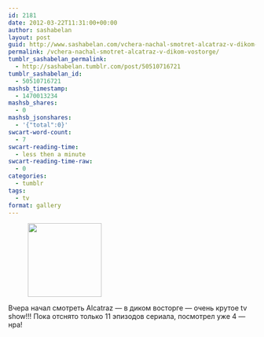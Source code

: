 ```yaml
---
id: 2181
date: 2012-03-22T11:31:00+00:00
author: sashabelan
layout: post
guid: http://www.sashabelan.com/vchera-nachal-smotret-alcatraz-v-dikom-vostorge/
permalink: /vchera-nachal-smotret-alcatraz-v-dikom-vostorge/
tumblr_sashabelan_permalink:
  - http://sashabelan.tumblr.com/post/50510716721
tumblr_sashabelan_id:
  - 50510716721
mashsb_timestamp:
  - 1470013234
mashsb_shares:
  - 0
mashsb_jsonshares:
  - '{"total":0}'
swcart-word-count:
  - 7
swcart-reading-time:
  - less then a minute
swcart-reading-time-raw:
  - 0
categories:
  - tumblr
tags:
  - tv
format: gallery
---
```

<div id='gallery-165' class='gallery galleryid-2181 gallery-columns-3 gallery-size-thumbnail'>
  <figure class='gallery-item'> 
  
  <div class='gallery-icon landscape'>
    <a href='http://www.sashabelan.ru/vchera-nachal-smotret-alcatraz-v-dikom-vostorge/attachment/2182/'><img width="150" height="150" src="http://www.sashabelan.ru/wp-content/uploads/2012/03/tumblr_mmusk4fAWt1qarj97o1_1280-150x150.jpg" class="attachment-thumbnail size-thumbnail" alt="" /></a>
  </div></figure>
</div>

<span>Вчера начал смотреть Alcatraz &#8212; в диком восторге &#8212; очень крутое tv show!!! </span><span>Пока отснято только 11 эпизодов сериала, посмотрел уже 4 &#8212; нра!</span>